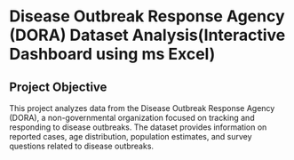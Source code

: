 # Disease Outbreak Response Agency (DORA) Dataset Analysis(Interactive Dashboard using ms Excel)
## Project Objective
This project analyzes data from the Disease Outbreak Response Agency (DORA), a non-governmental organization focused on tracking and responding to disease outbreaks. The dataset provides information on reported cases, age distribution, population estimates, and survey questions related to disease outbreaks.

